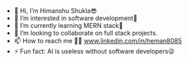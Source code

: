 - 👋 Hi, I’m Himanshu Shukla😎
- 👀 I’m interested in software development🚀
- 🌱 I’m currently learning MERN stack🎯 
- 💞️ I’m looking to collaborate on full stack projects.
- 📫 How to reach me 🚕🚕 www.linkedin.com/in/heman8085
- ⚡ Fun fact: AI is useless without software developers😜

<!---
heman8085/heman8085 is a ✨ special ✨ repository because its `README.md` (this file) appears on your GitHub profile.
You can click the Preview link to take a look at your changes.
--->
